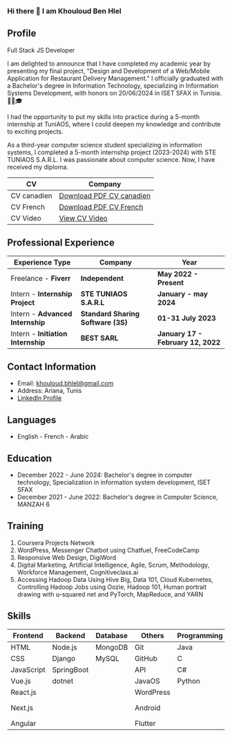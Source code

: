 ### Hi there 👋 I am  Khouloud Ben Hlel 

## Profile
Full Stack JS Developer

I am delighted to announce that I have completed my academic year by presenting my final project, "Design and Development of a Web/Mobile Application for Restaurant Delivery Management." I officially graduated with a Bachelor's degree in Information Technology, specializing in Information Systems Development, with honors on 20/06/2024 in ISET SFAX in Tunisia. 👩‍🎓🎓

I had the opportunity to put my skills into practice during a 5-month internship at TuniAOS, where I could deepen my knowledge and contribute to exciting projects.

As a third-year computer science student specializing in information systems, I completed a 5-month internship project (2023-2024) with STE TUNIAOS S.A.R.L. I was passionate about computer science. Now, I have received my diploma.

| CV         | Company                                                                                                                              |
|------------|--------------------------------------------------------------------------------------------------------------------------------------|
| CV canadien| [Download PDF CV canadien](https://raw.githubusercontent.com/khouloudbh23/CV-Fransh/master/cv-canadien-professionnel.pdf.pdf)        |
| CV French | [Download PDF CV French](https://raw.githubusercontent.com/khouloudbh23/CV-Fransh/master/khouloud-ben-hlel.pdf.pdf)                   |
| CV Video | [View CV Video](https://drive.google.com/file/d/1RpyErWuzXp0CO2fqFEnWMmaXnjlQAoDh/view?usp=drive_link)|

## Professional Experience

| Experience Type              | Company                                      | Year    |
|------------------------------|----------------------------------------------|-----------------|
| Freelance - **Fiverr**           | **Independent**                              |**May 2022 - Present** |
| Intern - **Internship Project**  | **STE TUNIAOS S.A.R.L**                      |**January - may 2024**|
| Intern - **Advanced Internship** | **Standard Sharing Software (3S)**           |**01-31 July 2023**|
| Intern - **Initiation Internship**| **BEST SARL**                               |**January 17 - February 12, 2022**|


## Contact Information
- Email: khouloud.bhlel@gmail.com
- Address: Ariana, Tunis
- [LinkedIn Profile](https://www.linkedin.com/in/khouloud-ben-hlel-b4b069236/)

## Languages
- English     - French      - Arabic
  
## Education
- December 2022 - June 2024: Bachelor's degree in computer technology, Specialization in information system development, ISET SFAX
- December 2021 - June 2022: Bachelor's degree in Computer Science, MANZAH 6

## Training
1. Coursera Projects Network
2. WordPress, Messenger Chatbot using Chatfuel, FreeCodeCamp
3. Responsive Web Design, DigiWord
4. Digital Marketing, Artificial Intelligence, Agile, Scrum, Methodology, Workforce Management, Cognitiveclass.ai
5. Accessing Hadoop Data Using Hive Big, Data 101, Cloud Kubernetes, Controlling Hadoop Jobs using Oozie, Hadoop 101, Human portrait drawing with u-squared net and PyTorch, MapReduce, and YARN

## Skills
| Frontend      | Backend       | Database   | Others         | Programming   | Office         |
|---------------|---------------|------------|----------------|---------------|----------------|
| HTML          | Node.js       | MongoDB    | Git            | Java          | Word           |
| CSS           | Django        | MySQL      | GitHub         | C             | PowerPoint     |
| JavaScript    | SpringBoot    |            | API            | C#            | Excel          |
| Vue.js        | dotnet        |            | JavaOS         | Python        | Power BI       |
| React.js      |               |            | WordPress      |               | Desktop        |
| Next.js       |               |            | Android        |               | Movie Maker    |
| Angular       |               |            | Flutter        |               | Filmora        |


